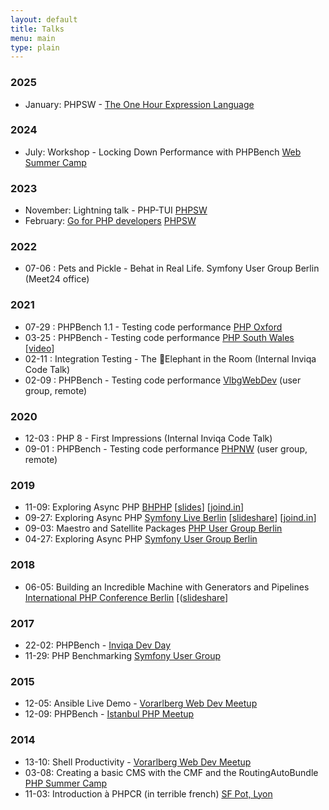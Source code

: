 ```yaml
---
layout: default
title: Talks
menu: main
type: plain
---
```


### 2025

- January: PHPSW - [The One Hour Expression Language](https://www.meetup.com/php-sw/events/305093943/?eventOrigin=group_past_events)

### 2024

- July: Workshop - Locking Down Performance with PHPBench [Web Summer Camp](https://websummercamp.com/2024/workshop/locking-down-performance-with-phpbench)

### 2023

- November: Lightning talk - PHP-TUI [PHPSW](https://phpsw.uk/)
- February: [Go for PHP developers](https://phpsw.uk/talks/go-for-php-developers) [PHPSW](https://phpsw.uk/)

### 2022

- 07-06 : Pets and Pickle - Behat in Real Life. Symfony User Group Berlin (Meet24 office)

### 2021

- 07-29 : PHPBench 1.1 - Testing code performance [PHP Oxford](https://www.meetup.com/PHP-Oxford/events/sksjlsycckblc/)
- 03-25 : PHPBench - Testing code performance [PHP South Wales](https://www.youtube.com/watch?v=-qxu6n9Q-3k) [[video](https://www.youtube.com/watch?v=-qxu6n9Q-3k)]
- 02-11 : Integration Testing - The 🐘Elephant in the Room (Internal Inviqa Code Talk)
- 02-09 : PHPBench - Testing code performance [VlbgWebDev](https://www.meetup.com/de-DE/VlbgWebDev/events/llpqfryccdbmb/) (user group, remote)

### 2020

- 12-03 : PHP 8 - First Impressions (Internal Inviqa Code Talk)
- 09-01 : PHPBench - Testing code performance [PHPNW](https://www.phpnw.org.uk/) (user group, remote)

### 2019

- 11-09: Exploring Async PHP [BHPHP](https://www.bgphp.org/) [[slides](https://www.slideshare.net/dantleech/2019-11bgphp)] [[joind.in](https://joind.in/event/bulgaria-php-conference-2019/exploring-async-php)]
- 09-27: Exploring Async PHP [Symfony Live Berlin](https://berlin2019.live.symfony.com/) [[slideshare](http://www.slideshare.net/dantleech/exploring-async-php-sf-live-berlin-2019)] [[joind.in](https://t.co/BrJhuB2ofm)]
- 09-03: Maestro and Satellite Packages [PHP User Group Berlin](https://www.bephpug.de/2019/09/03/september.html) 
- 04-27: Exploring Async PHP [Symfony User Group
  Berlin](https://www.meetup.com/sfugberlin/events/259698377/)

### 2018

- 06-05: Building an Incredible Machine with Generators and Pipelines [International PHP Conference
  Berlin](https://phpconference.com/php-development/building-an-incredible-machine-with-generators-and-pipelines-in-php/) [([slideshare](https://www.slideshare.net/dantleech/building-and-incredible-machine-with-pipelines-and-generators-in-php-ipc-berlin)]

### 2017

- 22-02: PHPBench - [Inviqa Dev Day](https://joind.in/event/inviqa-dev-day-2017/phpbench)
- 11-29: PHP Benchmarking [Symfony User Group](https://www.meetup.com/sfugberlin/events/245025070)

### 2015

- 12-05: Ansible Live Demo - [Vorarlberg Web Dev Meetup](https://www.meetup.com/vlbgwebdev/)
- 12-09: PHPBench - [Istanbul PHP Meetup](https://kommunity.com/istanbulphp/events/225200327)

### 2014

- 13-10: Shell Productivity - [Vorarlberg Web Dev Meetup](https://www.meetup.com/vlbgwebdev/)
- 03-08: Creating a basic CMS with the CMF and the RoutingAutoBundle [PHP
  Summer Camp](https://2014.phpsummercamp.com/Programme/Creating-a-Basic-CMS-with-the-CMF-and-the-RoutingAutoBundle-intermediate)
- 11-03: Introduction à PHPCR (in terrible french) [SF Pot, Lyon](https://github.com/SfPot/2014-talks?tab=readme-ov-file#introduction-%C3%A0-phpcr-french)

